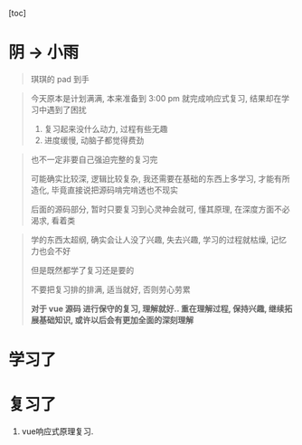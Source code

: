 [toc]

# 阴 -> 小雨

> 琪琪的 pad 到手

> 今天原本是计划满满, 本来准备到 3:00 pm 就完成响应式复习, 结果却在学习中遇到了困扰
>
> 1. 复习起来没什么动力, 过程有些无趣
> 2. 进度缓慢, 动脑子都觉得费劲

> 也不一定非要自己强迫完整的复习完
>
> 可能确实比较深, 逻辑比较复杂, 我还需要在基础的东西上多学习, 才能有所造化, 毕竟直接说把源码啃完啃透也不现实
>
> 后面的源码部分, 暂时只要复习到心灵神会就可, 懂其原理, 在深度方面不必渴求, 看着类

> 学的东西太超纲, 确实会让人没了兴趣, 失去兴趣, 学习的过程就枯燥, 记忆力也会不好
>
> 但是既然都学了复习还是要的
>
> 不要把复习排的排满, 适当就好, 否则劳心劳累
>
> **对于 vue 源码 进行保守的复习, 理解就好.. 重在理解过程, 保持兴趣, 继续拓展基础知识, 或许以后会有更加全面的深刻理解**

# 学习了





# 复习了

1. vue响应式原理复习.